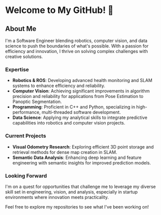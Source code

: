 # Welcome to My GitHub! 🚀
## About Me
I'm a Software Engineer blending robotics, computer vision, and data science to push the boundaries of what's possible. With a passion for efficiency and innovation, I thrive on solving complex challenges with creative solutions.
### Expertise
- **Robotics & ROS**: Developing advanced health monitoring and SLAM systems to enhance efficiency and reliability.
- **Computer Vision**: Achieving significant improvements in algorithm precision and reliability for applications from Pose Estimation to Panoptic Segmentation.
- **Programming**: Proficient in C++ and Python, specializing in high-performance, multi-threaded software development.
- **Data Science**: Applying my analytical skills to integrate predictive capabilities into robotics and computer vision projects.
### Current Projects
- **Visual Odometry Research**: Exploring efficient 3D point storage and retrieval methods for dense map creation in SLAM.
- **Semantic Data Analysis**: Enhancing deep learning and feature engineering with semantic insights for improved prediction models.
### Looking Forward
I'm on a quest for opportunities that challenge me to leverage my diverse skill set in engineering, vision, and analysis, especially in startup environments where innovation meets practicality.

Feel free to explore my repositories to see what I've been working on!

